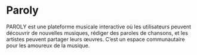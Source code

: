 # Paroly
PAROLY est une plateforme musicale interactive où les utilisateurs peuvent découvrir de nouvelles musiques, rédiger des paroles de chansons, et les artistes peuvent partager leurs œuvres. C’est un espace communautaire pour les amoureux de la musique.
